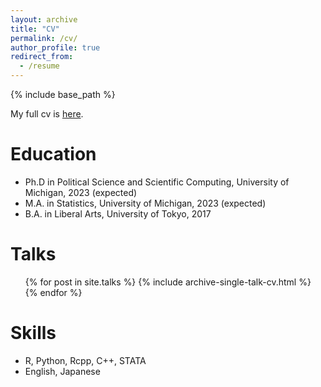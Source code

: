 ```yaml
---
layout: archive
title: "CV"
permalink: /cv/
author_profile: true
redirect_from:
  - /resume
---
```


{% include base_path %}

My full cv is [here](ksaki.github.io/files/saki_cv.pdf). 

Education
======
* Ph.D in Political Science and Scientific Computing, University of Michigan, 2023 (expected)
* M.A. in Statistics, University of Michigan, 2023 (expected)
* B.A. in Liberal Arts, University of Tokyo, 2017

  
Talks
======
  <ul>{% for post in site.talks %}
    {% include archive-single-talk-cv.html %}
  {% endfor %}</ul>
  

Skills
======
* R, Python, Rcpp, C++, STATA
* English, Japanese

